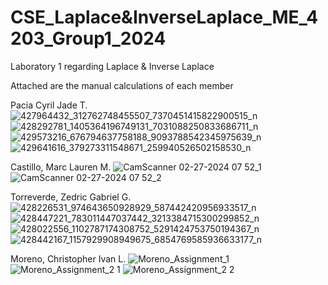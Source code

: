 # CSE_Laplace&InverseLaplace_ME_4203_Group1_2024
Laboratory 1 regarding Laplace &amp; Inverse Laplace

Attached are the manual calculations of each member

Pacia Cyril Jade T.
![427964432_312762748455507_7370451415822900515_n](https://github.com/CJPacia/CSE_Laplace-InverseLaplace_ME_4203_Group1_2024/assets/159045690/7f115c9a-08c1-47a6-85ec-351b1d385761)
![428292781_1405364196749131_7031088250833686711_n](https://github.com/CJPacia/CSE_Laplace-InverseLaplace_ME_4203_Group1_2024/assets/159045690/3428f145-be9f-40cf-8d7c-d238fa89c80b)
![429573216_676794637758188_9093788542345975639_n](https://github.com/CJPacia/CSE_Laplace-InverseLaplace_ME_4203_Group1_2024/assets/159045690/8ab23e53-1e8a-46b4-95e6-cd417bfa79fd)
![429641616_379273311548671_259940526502158530_n](https://github.com/CJPacia/CSE_Laplace-InverseLaplace_ME_4203_Group1_2024/assets/159045690/e553f84d-f790-450c-98ef-274c6b17b902)

Castillo, Marc Lauren M.
![CamScanner 02-27-2024 07 52_1](https://github.com/CJPacia/CSE_Laplace-InverseLaplace_ME_4203_Group1_2024/assets/160739944/a479c096-0117-47ff-a84a-f7a913f543fa)
![CamScanner 02-27-2024 07 52_2](https://github.com/CJPacia/CSE_Laplace-InverseLaplace_ME_4203_Group1_2024/assets/160739944/80943d52-2847-4cdd-bb4a-2fb7607a1518)

Torreverde, Zedric Gabriel G.
![428226531_974643650928929_587442420956933517_n](https://github.com/CJPacia/CSE_Laplace-InverseLaplace_ME_4203_Group1_2024/assets/160628792/bd68f1cb-3f9f-423b-be71-c7ff4adac1ee)
![428447221_783011447037442_3213384715300299852_n](https://github.com/CJPacia/CSE_Laplace-InverseLaplace_ME_4203_Group1_2024/assets/160628792/93e19bd0-17aa-4bd6-9ea6-7fc65b70b40d)
![428022556_1102787174308752_5291424753750194367_n](https://github.com/CJPacia/CSE_Laplace-InverseLaplace_ME_4203_Group1_2024/assets/160628792/925de726-1127-4be1-afbe-6faec3d5c348)
![428442167_1157929908949675_6854769585936633177_n](https://github.com/CJPacia/CSE_Laplace-InverseLaplace_ME_4203_Group1_2024/assets/160628792/24d31c4e-072b-4f81-91e0-d8469a007325)

Moreno, Christopher Ivan L.
![Moreno_Assignment_1](https://github.com/CJPacia/CSE_Laplace-InverseLaplace_ME_4203_Group1_2024/assets/161204461/a4dd2351-9344-450c-931d-aab803659665)
![Moreno_Assignment_2 1](https://github.com/CJPacia/CSE_Laplace-InverseLaplace_ME_4203_Group1_2024/assets/161204461/06e81f2c-a736-4635-a883-00af64a9124d)
![Moreno_Assignment_2 2](https://github.com/CJPacia/CSE_Laplace-InverseLaplace_ME_4203_Group1_2024/assets/161204461/b4366240-a4f0-4db5-9730-5acbd6c52cf6)


